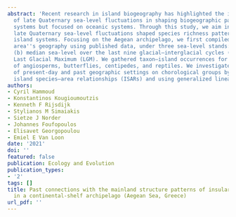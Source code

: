 ```yaml
---
abstract: 'Recent research in island biogeography has highlighted the important role
  of late Quaternary sea‐level fluctuations in shaping biogeographic patterns in insular
  systems but focused on oceanic systems. Through this study, we aim investigate how
  late Quaternary sea‐level fluctuations shaped species richness patterns in continental‐shelf
  island systems. Focusing on the Aegean archipelago, we first compiled maps of the
  area''s geography using published data, under three sea‐level stands: (a) current;
  (b) median sea‐level over the last nine glacial–interglacial cycles (MSL); and (c)
  Last Glacial Maximum (LGM). We gathered taxon–island occurrences for multiple chorotypes
  of angiosperms, butterflies, centipedes, and reptiles. We investigated the impact
  of present‐day and past geographic settings on chorological groups by analyzing
  island species–area relationships (ISARs) and using generalized linear mixed …'
authors:
- Cyril Hammoud
- Konstantinos Kougioumoutzis
- Kenneth F Rijsdijk
- Stylianos M Simaiakis
- Sietze J Norder
- Johannes Foufopoulos
- Elisavet Georgopoulou
- Emiel E Van Loon
date: '2021'
doi: ''
featured: false
publication: Ecology and Evolution
publication_types:
- '2'
tags: []
title: Past connections with the mainland structure patterns of insular species richness
  in a continental‐shelf archipelago (Aegean Sea, Greece)
url_pdf: ''
---
```

